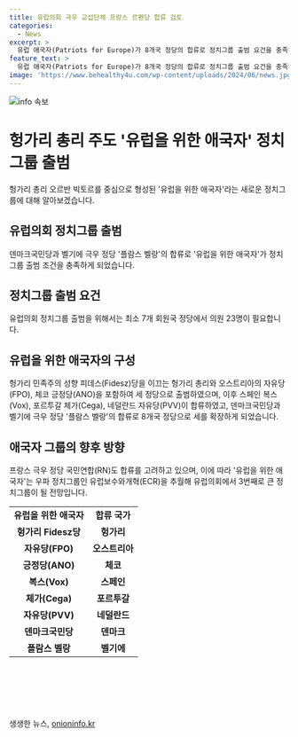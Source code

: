 ```yaml
---
title: 유럽의회 극우 교섭단체 프랑스 르펜당 합류 검토
categories:
  - News
excerpt: >
  유럽 애국자(Patriots for Europe)가 8개국 정당의 합류로 정치그룹 출범 요건을 충족하게 됐다. 헝가리 총리 주도의 이 정치동맹은 불법 이민을 막고 친환경 정책을 지지하며 국가 주권을 강화하겠다는 목표를 갖고 있음. 현재 톱3에 들어서며 프랑스의 국민연합과 이탈리아의 동맹까지 합류 가능성이 제기되고 있음. 향후 유럽의회에서 중요한 역할을 할 것으로 전망됨.
feature_text: >
  유럽 애국자(Patriots for Europe)가 8개국 정당의 합류로 정치그룹 출범 요건을 충족하게 됐다. 헝가리 총리 주도의 이 정치동맹은 불법 이민을 막고 친환경 정책을 지지하며 국가 주권을 강화하겠다는 목표를 갖고 있음. 현재 톱3에 들어서며 프랑스의 국민연합과 이탈리아의 동맹까지 합류 가능성이 제기되고 있음. 향후 유럽의회에서 중요한 역할을 할 것으로 전망됨.
image: 'https://www.behealthy4u.com/wp-content/uploads/2024/06/news.jpg'
---
```


<p><img src="https://www.behealthy4u.com/wp-content/uploads/2024/06/news.jpg" alt="info 속보" /></p>

<h1>헝가리 총리 주도 '유럽을 위한 애국자' 정치그룹 출범</h1>

<p data-ke-size="size16">헝가리 총리 오르반 빅토르를 중심으로 형성된 '유럽을 위한 애국자'라는 새로운 정치그룹에 대해 알아보겠습니다.</p>

<h2 data-ke-size="size26">유럽의회 정치그룹 출범</h2>

<p data-ke-size="size16">덴마크국민당과 벨기에 극우 정당 '플람스 벨랑'의 합류로 '유럽을 위한 애국자'가 정치그룹 출범 조건을 충족하게 되었습니다.</p>

<h2 data-ke-size="size26">정치그룹 출범 요건</h2>

<p data-ke-size="size16">유럽의회 정치그룹 출범을 위해서는 최소 7개 회원국 정당에서 의원 23명이 필요합니다.</p>

<h2 data-ke-size="size26">유럽을 위한 애국자의 구성</h2>

<p data-ke-size="size16">헝가리 민족주의 성향 피데스(Fidesz)당을 이끄는 헝가리 총리와 오스트리아의 자유당(FPO), 체코 긍정당(ANO)을 포함하여 세 정당으로 출범하였으며, 이후 스페인 복스(Vox), 포르투갈 체가(Cega), 네덜란드 자유당(PVV)이 합류하였고, 덴마크국민당과 벨기에 극우 정당 '플람스 벨랑'의 합류로 8개국 정당으로 세를 확장하게 되었습니다.</p>

<h2 data-ke-size="size26">애국자 그룹의 향후 방향</h2>

<p data-ke-size="size16">프랑스 극우 정당 국민연합(RN)도 합류를 고려하고 있으며, 이에 따라 '유럽을 위한 애국자'는 우파 정치그룹인 유럽보수와개혁(ECR)을 추월해 유럽의회에서 3번째로 큰 정치그룹이 될 전망입니다.</p>

<table>
    <tr>
        <td style="text-align: center; height: 17px;"><b>유럽을 위한 애국자</b></td>
        <td style="text-align: center; height: 17px;"><b>합류 국가</b></td>
    </tr>
    <tr>
        <td style="text-align: center; height: 17px;"><b>헝가리 Fidesz당</b></td>
        <td style="text-align: center; height: 17px;"><b>헝가리</b></td>
    </tr>
    <tr>
        <td style="text-align: center; height: 17px;"><b>자유당(FPO)</b></td>
        <td style="text-align: center; height: 17px;"><b>오스트리아</b></td>
    </tr>
    <tr>
        <td style="text-align: center; height: 17px;"><b>긍정당(ANO)</b></td>
        <td style="text-align: center; height: 17px;"><b>체코</b></td>
    </tr>
    <tr>
        <td style="text-align: center; height: 17px;"><b>복스(Vox)</b></td>
        <td style="text-align: center; height: 17px;"><b>스페인</b></td>
    </tr>
    <tr>
        <td style="text-align: center; height: 17px;"><b>체가(Cega)</b></td>
        <td style="text-align: center; height: 17px;"><b>포르투갈</b></td>
    </tr>
    <tr>
        <td style="text-align: center; height: 17px;"><b>자유당(PVV)</b></td>
        <td style="text-align: center; height: 17px;"><b>네덜란드</b></td>
    </tr>
    <tr>
        <td style="text-align: center; height: 17px;"><b>덴마크국민당</b></td>
        <td style="text-align: center; height: 17px;"><b>덴마크</b></td>
    </tr>
    <tr>
        <td style="text-align: center; height: 17px;"><b>플람스 벨랑</b></td>
        <td style="text-align: center; height: 17px;"><b>벨기에</b></td>
    </tr>
</table>

<p data-ke-size="size16">&nbsp;</p>

<p data-ke-size="size16">&nbsp;</p>

<p data-ke-size="size16">&nbsp;</p>
생생한 뉴스, <a href="https://onioninfo.kr" rel="dofollow">onioninfo.kr</a>


